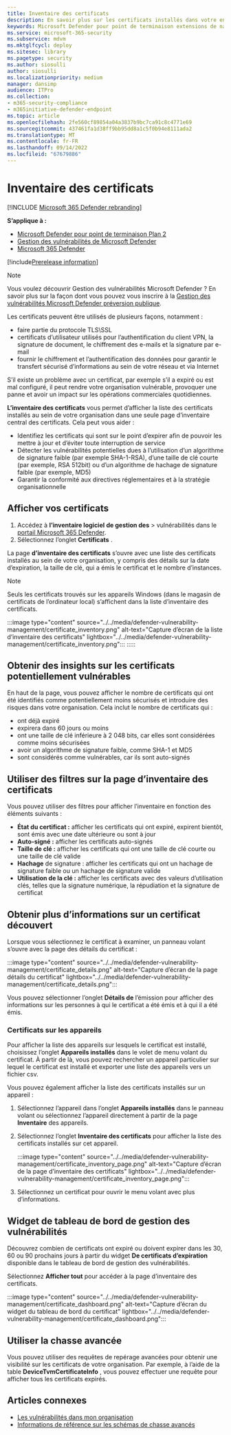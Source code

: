 ```yaml
---
title: Inventaire des certificats
description: En savoir plus sur les certificats installés dans votre environnement
keywords: Microsoft Defender pour point de terminaison extensions de navigateur, mdvm, gestion des vulnérabilités
ms.service: microsoft-365-security
ms.subservice: mdvm
ms.mktglfcycl: deploy
ms.sitesec: library
ms.pagetype: security
ms.author: siosulli
author: siosulli
ms.localizationpriority: medium
manager: dansimp
audience: ITPro
ms.collection:
- m365-security-compliance
- m365initiative-defender-endpoint
ms.topic: article
ms.openlocfilehash: 2fe560cf89854a04a3837b9bc7ca91c8c4771e69
ms.sourcegitcommit: 437461fa1d38ff9bb95dd8a1c5f0b94e8111ada2
ms.translationtype: MT
ms.contentlocale: fr-FR
ms.lasthandoff: 09/14/2022
ms.locfileid: "67679886"
---
```

# <a name="certificate-inventory"></a>Inventaire des certificats

[!INCLUDE [Microsoft 365 Defender rebranding](../../includes/microsoft-defender.md)]

**S’applique à :**

- [Microsoft Defender pour point de terminaison Plan 2](https://go.microsoft.com/fwlink/?linkid=2154037)
- [Gestion des vulnérabilités de Microsoft Defender](index.yml)
- [Microsoft 365 Defender](https://go.microsoft.com/fwlink/?linkid=2118804)

[!include[Prerelease information](../../includes/prerelease.md)]

>[!Note]
> Vous voulez découvrir Gestion des vulnérabilités Microsoft Defender ? En savoir plus sur la façon dont vous pouvez vous inscrire à la [Gestion des vulnérabilités Microsoft Defender préversion publique](../defender-vulnerability-management/get-defender-vulnerability-management.md).

Les certificats peuvent être utilisés de plusieurs façons, notamment :

- faire partie du protocole TLS\SSL
- certificats d’utilisateur utilisés pour l’authentification du client VPN, la signature de document, le chiffrement des e-mails et la signature par e-mail
- fournir le chiffrement et l’authentification des données pour garantir le transfert sécurisé d’informations au sein de votre réseau et via Internet

S’il existe un problème avec un certificat, par exemple s’il a expiré ou est mal configuré, il peut rendre votre organisation vulnérable, provoquer une panne et avoir un impact sur les opérations commerciales quotidiennes.

**L’inventaire des certificats** vous permet d’afficher la liste des certificats installés au sein de votre organisation dans une seule page d’inventaire central des certificats. Cela peut vous aider :

- Identifiez les certificats qui sont sur le point d’expirer afin de pouvoir les mettre à jour et d’éviter toute interruption de service
- Détecter les vulnérabilités potentielles dues à l’utilisation d’un algorithme de signature faible (par exemple SHA-1-RSA), d’une taille de clé courte (par exemple, RSA 512bit) ou d’un algorithme de hachage de signature faible (par exemple, MD5)
- Garantir la conformité aux directives réglementaires et à la stratégie organisationnelle

## <a name="view-your-certificates"></a>Afficher vos certificats

1. Accédez à **l’inventaire logiciel** **de gestion des** >  vulnérabilités dans le [portail Microsoft 365 Defender](https://security.microsoft.com).
2. Sélectionnez l’onglet **Certificats** .

La page **d’inventaire des certificats** s’ouvre avec une liste des certificats installés au sein de votre organisation, y compris des détails sur la date d’expiration, la taille de clé, qui a émis le certificat et le nombre d’instances.

>[!Note]
>Seuls les certificats trouvés sur les appareils Windows (dans le magasin de certificats de l’ordinateur local) s’affichent dans la liste d’inventaire des certificats.

   :::image type="content" source="../../media/defender-vulnerability-management/certificate_inventory.png" alt-text="Capture d’écran de la liste d’inventaire des certificats" lightbox="../../media/defender-vulnerability-management/certificate_inventory.png"::: :::::

## <a name="gain-insights-into-potentially-vulnerable-certificates"></a>Obtenir des insights sur les certificats potentiellement vulnérables

En haut de la page, vous pouvez afficher le nombre de certificats qui ont été identifiés comme potentiellement moins sécurisés et introduire des risques dans votre organisation. Cela inclut le nombre de certificats qui :

- ont déjà expiré
- expirera dans 60 jours ou moins
- ont une taille de clé inférieure à 2 048 bits, car elles sont considérées comme moins sécurisées
- avoir un algorithme de signature faible, comme SHA-1 et MD5
- sont considérés comme vulnérables, car ils sont auto-signés

## <a name="use-filters-on-the-certificate-inventory-page"></a>Utiliser des filtres sur la page d’inventaire des certificats

Vous pouvez utiliser des filtres pour afficher l’inventaire en fonction des éléments suivants :

- **État du certificat :** afficher les certificats qui ont expiré, expirent bientôt, sont émis avec une date ultérieure ou sont à jour
- **Auto-signé :** afficher les certificats auto-signés
- **Taille de clé :** afficher les certificats qui ont une taille de clé courte ou une taille de clé valide
- **Hachage** de signature : afficher les certificats qui ont un hachage de signature faible ou un hachage de signature valide
- **Utilisation de la clé :** afficher les certificats avec des valeurs d’utilisation clés, telles que la signature numérique, la répudiation et la signature de certificat

## <a name="get-more-information-on-a-discovered-certificate"></a>Obtenir plus d’informations sur un certificat découvert

Lorsque vous sélectionnez le certificat à examiner, un panneau volant s’ouvre avec la page des détails du certificat :

   :::image type="content" source="../../media/defender-vulnerability-management/certificate_details.png" alt-text="Capture d’écran de la page détails du certificat" lightbox="../../media/defender-vulnerability-management/certificate_details.png":::

Vous pouvez sélectionner l’onglet **Détails de** l’émission pour afficher des informations sur les personnes à qui le certificat a été émis et à qui il a été émis.

### <a name="certificates-on-devices"></a>Certificats sur les appareils

Pour afficher la liste des appareils sur lesquels le certificat est installé, choisissez l’onglet **Appareils installés** dans le volet de menu volant du certificat. À partir de là, vous pouvez rechercher un appareil particulier sur lequel le certificat est installé et exporter une liste des appareils vers un fichier csv.

Vous pouvez également afficher la liste des certificats installés sur un appareil :

1. Sélectionnez l’appareil dans l’onglet **Appareils installés** dans le panneau volant ou sélectionnez l’appareil directement à partir de la page **Inventaire** des appareils.
2. Sélectionnez l’onglet **Inventaire des certificats** pour afficher la liste des certificats installés sur cet appareil.

   :::image type="content" source="../../media/defender-vulnerability-management/certificate_inventory_page.png" alt-text="Capture d’écran de la page d’inventaire des certificats" lightbox="../../media/defender-vulnerability-management/certificate_inventory_page.png":::

3. Sélectionnez un certificat pour ouvrir le menu volant avec plus d’informations.

## <a name="vulnerability-management-dashboard-widget"></a>Widget de tableau de bord de gestion des vulnérabilités

Découvrez combien de certificats ont expiré ou doivent expirer dans les 30, 60 ou 90 prochains jours à partir du widget **De certificats d’expiration** disponible dans le tableau de bord de gestion des vulnérabilités.

Sélectionnez **Afficher tout** pour accéder à la page d’inventaire des certificats.

:::image type="content" source="../../media/defender-vulnerability-management/certificate_dashboard.png" alt-text="Capture d’écran du widget du tableau de bord du certificat" lightbox="../../media/defender-vulnerability-management/certificate_dashboard.png":::

## <a name="use-advanced-hunting"></a>Utiliser la chasse avancée

Vous pouvez utiliser des requêtes de repérage avancées pour obtenir une visibilité sur les certificats de votre organisation. Par exemple, à l’aide de la table **DeviceTvmCertificateInfo** , vous pouvez effectuer une requête pour afficher tous les certificats expirés.

## <a name="related-articles"></a>Articles connexes

- [Les vulnérabilités dans mon organisation](tvm-weaknesses.md)
- [Informations de référence sur les schémas de chasse avancés](../defender-endpoint/advanced-hunting-schema-reference.md)
